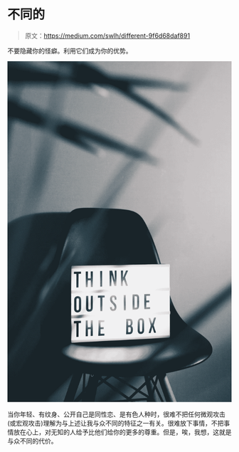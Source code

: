 # 不同的

> 原文：<https://medium.com/swlh/different-9f6d68daf891>

不要隐藏你的怪癖。利用它们成为你的优势。

![](img/cfa4b2e63a43d2b33022d17cf23df3c4.png)

当你年轻、有纹身、公开自己是同性恋、是有色人种时，很难不把任何微观攻击(或宏观攻击)理解为与上述让我与众不同的特征之一有关。很难放下事情，不把事情放在心上，对无知的人给予比他们给你的更多的尊重。但是，唉，我想，这就是与众不同的代价。